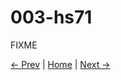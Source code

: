 003-hs71
========

FIXME



[← Prev][ex2] | [Home][main] | [Next →][ex4]

 [main]: https://github.com/roboptim/roboptim-tutorial/
 [ex2]: https://github.com/roboptim/roboptim-tutorial/tree/master/src/002-filter
 [ex4]: https://github.com/roboptim/roboptim-tutorial/tree/master/src/004-bspline
